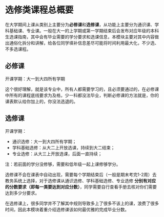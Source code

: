 # 选修类课程总概要

在大学期间上课从类别上主要分为**必修课**和**选修课**，从功能上主要分为通识课、学科基础课、专业课。一般在大一的上学期或第一学期结束后会发布对应年级的本科生选课指南，其中会有毕业需要的学分要求和选课信息，本模块主要对其中内容做出通俗化拆分和讲解，给各位同学填补信息差尽可能将时间利用最大化，不少选、不多选课程。

## 必修课

开课学期：大一到大四所有学期

这个很好理解，就是该专业中，所有人都需要学习的，且必须要通过的，在必修课中所有的课程底线要求为及格，少一科都没法毕业，判断必修课的方法就是，你的课表默认给你加上的，你没法选退的。

## 选修课

开课学期：

- 通识选修：大一到大四所有学期；
- 学科基础选修：从大二上开放选课，持续到大二结束；
- 专业选修：从大三上开放选课，后面一直持续；

注：若前面的学分没修够，需要和低年级一起上课修够学分。

选修课不会在课表中自动出现，需要每个学期结束后（一般是期末考完1-2周）去教务系统上选择，对于选修课从通识选修、学科基础选修、专业选修 **分别有对应的分数要求（即每一类要达到对应分数）**，同学需要自行查看手册去核对你们需要达到多少分要求。

在选修课上，很多同学并不了解其中规则导致多上了很多不该上的课，浪费了很多时间，因此本模块着重介绍选修课该如何最优雅的完成毕业分数。
